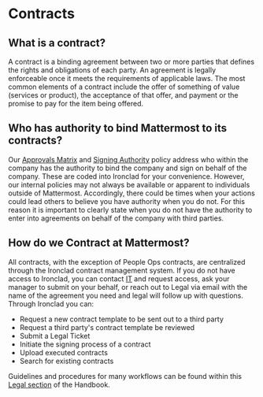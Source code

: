 # Contracts

## What is a contract?

A contract is a binding agreement between two or more parties that defines the rights and obligations of each party. An agreement is legally enforceable once it meets the requirements of applicable laws. The most common elements of a contract include the offer of something of value (services or product), the acceptance of that offer, and payment or the promise to pay for the item being offered.

## Who has authority to bind Mattermost to its contracts?

Our [Approvals Matrix](https://docs.google.com/spreadsheets/d/1fDIMiO0uydB_1zCUxZ4sGfSnBJ0P_49zbeQGgTqbYPI/edit#gid=1731392656) and [Signing Authority](https://handbook.mattermost.com/operations/finance/purchasing/contracts-and-signing) policy address who within the company has the authority to bind the company and sign on behalf of the company. These are coded into Ironclad for your convenience. However, our internal policies may not always be available or apparent to individuals outside of Mattermost. Accordingly, there could be times when your actions could lead others to believe you have authority when you do not. For this reason it is important to clearly state when you do not have the authority to enter into agreements on behalf of the company with third parties.

## How do we Contract at Mattermost?

All contracts, with the exception of People Ops contracts, are centralized through the Ironclad contract management system. If you do not have access to Ironclad, you can contact [IT](https://helpdesk.mattermost.com/support/home) and request access, ask your manager to submit on your behalf, or reach out to Legal via email with the name of the agreement you need and legal will follow up with questions.
Through Ironclad you can:

- Request a new contract template to be sent out to a third party
- Request a third party's contract template be reviewed
- Submit a Legal Ticket
- Initiate the signing process of a contract
- Upload executed contracts
- Search for existing contracts

Guidelines and procedures for many workflows can be found within this [Legal section](https://handbook.mattermost.com/operations/legal) of the Handbook.